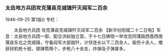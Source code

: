 ### 太岳地方兵团攻克蒲县克城镇歼灭阎军二百余

1946-09-25
第1版()
专栏：

　　太岳地方兵团
    攻克蒲县克城镇歼灭阎军二百余
    【新华社阳城二十二日电】军息：太岳地方兵团一部，配合洪赵独立营，于十七日拂晓一举攻克同蒲路西晋西南蒲县东北之克城镇，守备阎军大部就歼，计俘连长以下二百余人，毙伤十余人，缴获轻机枪十挺，掷弹筒两个，步枪八十余支，炸弹及子弹甚多。
